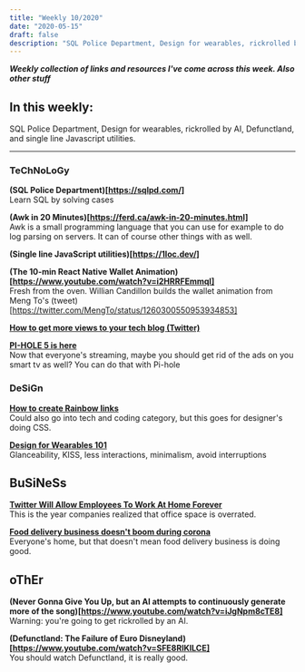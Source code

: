 ```yaml
---
title: "Weekly 10/2020"
date: "2020-05-15"
draft: false
description: "SQL Police Department, Design for wearables, rickrolled by AI, Defunctland, and single line Javascript utilities."
---
```


_**Weekly collection of links and resources I've come across this week. Also other stuff**_

## In this weekly:

SQL Police Department, Design for wearables, rickrolled by AI, Defunctland, and single line Javascript utilities.

---

### TeChNoLoGy

**(SQL Police Department)[https://sqlpd.com/]**  
Learn SQL by solving cases

**(Awk in 20 Minutes)[https://ferd.ca/awk-in-20-minutes.html]**  
Awk is a small programming language that you can use for example to do log parsing on servers. It can of course other things with as well.

**(Single line JavaScript utilities)[https://1loc.dev/]**

**(The 10-min React Native Wallet Animation)[https://www.youtube.com/watch?v=i2HRRFEmmqI]**  
Fresh from the oven. Willian Candillon builds the wallet animation from Meng To's (tweet)[https://twitter.com/MengTo/status/1260300550953934853]

**[How to get more views to your tech blog (Twitter)](https://twitter.com/monicalent/status/1258750975021588483)**

**[PI-HOLE 5 is here](https://pi-hole.net/2020/05/10/pi-hole-v5-0-is-here/#page-content)**  
Now that everyone's streaming, maybe you should get rid of the ads on you smart tv as well? You can do that with Pi-hole

### DeSiGn

**[How to create Rainbow links](https://twitter.com/chrisbiscardi/status/1259606045858467840)**  
Could also go into tech and coding category, but this goes for designer's doing CSS.

**[Design for Wearables 101](https://www.webdesignerdepot.com/2020/05/design-for-wearables-101/)**  
Glanceability, KISS, less interactions, minimalism, avoid interruptions

## BuSiNeSs

**[Twitter Will Allow Employees To Work At Home Forever](https://www.buzzfeednews.com/article/alexkantrowitz/twitter-will-allow-employees-to-work-at-home-forever)**  
This is the year companies realized that office space is overrated.

**[Food delivery business doesn't boom during corona](https://www.wsj.com/articles/america-is-stuck-at-home-but-food-delivery-companies-still-struggle-to-profit-11589374801)**  
Everyone's home, but that doesn't mean food delivery business is doing good.

## oThEr

**(Never Gonna Give You Up, but an AI attempts to continuously generate more of the song)[https://www.youtube.com/watch?v=iJgNpm8cTE8]**  
Warning: you're going to get rickrolled by an AI.

**(Defunctland: The Failure of Euro Disneyland)[https://www.youtube.com/watch?v=SFE8RlKlLCE]**  
You should watch Defunctland, it is really good.
